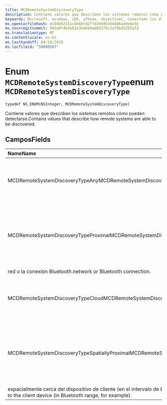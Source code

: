```yaml
---
title: MCDRemoteSystemDiscoveryType
description: Contiene valores que describen los sistemas remotos cómo pueden detectarse.
keywords: Microsoft, windows, iOS, iPhone, objectiveC, conectado los dispositivos, proyecto Roma
ms.openlocfilehash: dc94b92311cb666fd2ffd3949b3d4d66a49e6e5b
ms.sourcegitcommit: 945a0f4bda02e3b4eb9a665379c2af9bd5285a53
ms.translationtype: MT
ms.contentlocale: es-ES
ms.lasthandoff: 04/18/2019
ms.locfileid: "59800507"
---
```

# <a name="enum-mcdremotesystemdiscoverytype"></a><span data-ttu-id="09960-104">Enum `MCDRemoteSystemDiscoveryType`</span><span class="sxs-lookup"><span data-stu-id="09960-104">enum `MCDRemoteSystemDiscoveryType`</span></span> 

```
typedef NS_ENUM(NSInteger, MCDRemoteSystemDiscoveryType)
```  

<span data-ttu-id="09960-105">Contiene valores que describen los sistemas remotos cómo pueden detectarse.</span><span class="sxs-lookup"><span data-stu-id="09960-105">Contains values that describe how remote systems are able to be discovered.</span></span> 

## <a name="fields"></a><span data-ttu-id="09960-106">Campos</span><span class="sxs-lookup"><span data-stu-id="09960-106">Fields</span></span>

| <span data-ttu-id="09960-107">Name</span><span class="sxs-lookup"><span data-stu-id="09960-107">Name</span></span>                              | <span data-ttu-id="09960-108">Valor</span><span class="sxs-lookup"><span data-stu-id="09960-108">Value</span></span> | <span data-ttu-id="09960-109">Descripción</span><span class="sxs-lookup"><span data-stu-id="09960-109">Description</span></span>                    |
|:----------------------------------|:------|:-------------------------------|
| <span data-ttu-id="09960-110">MCDRemoteSystemDiscoveryTypeAny</span><span class="sxs-lookup"><span data-stu-id="09960-110">MCDRemoteSystemDiscoveryTypeAny</span></span>   | <span data-ttu-id="09960-111">0</span><span class="sxs-lookup"><span data-stu-id="09960-111">0</span></span>     | <span data-ttu-id="09960-112">Los sistemas remotos son reconocibles a través de cualquier conexión.</span><span class="sxs-lookup"><span data-stu-id="09960-112">Remote systems are discoverable through any connection.</span></span>  |
| <span data-ttu-id="09960-113">MCDRemoteSystemDiscoveryTypeProximal</span><span class="sxs-lookup"><span data-stu-id="09960-113">MCDRemoteSystemDiscoveryTypeProximal</span></span> | <span data-ttu-id="09960-114">1</span><span class="sxs-lookup"><span data-stu-id="09960-114">1</span></span>     | <span data-ttu-id="09960-115">Los sistemas remotos solo son reconocibles a través de una conexión articulaciones próximas, como una variable local</span><span class="sxs-lookup"><span data-stu-id="09960-115">Remote systems are only discoverable through a proximal connection, such as a local</span></span>
<span data-ttu-id="09960-116">red o la conexión Bluetooth.</span><span class="sxs-lookup"><span data-stu-id="09960-116">network or Bluetooth connection.</span></span> |
| <span data-ttu-id="09960-117">MCDRemoteSystemDiscoveryTypeCloud</span><span class="sxs-lookup"><span data-stu-id="09960-117">MCDRemoteSystemDiscoveryTypeCloud</span></span> | <span data-ttu-id="09960-118">2</span><span class="sxs-lookup"><span data-stu-id="09960-118">2</span></span>     | <span data-ttu-id="09960-119">Los sistemas remotos solo son reconocibles a través de la conexión en la nube.</span><span class="sxs-lookup"><span data-stu-id="09960-119">Remote systems are only discoverable through cloud connection.</span></span> |
| <span data-ttu-id="09960-120">MCDRemoteSystemDiscoveryTypeSpatiallyProximal</span><span class="sxs-lookup"><span data-stu-id="09960-120">MCDRemoteSystemDiscoveryTypeSpatiallyProximal</span></span> | <span data-ttu-id="09960-121">3</span><span class="sxs-lookup"><span data-stu-id="09960-121">3</span></span>     | <span data-ttu-id="09960-122">Los sistemas remotos son reconocibles a través de una conexión articulaciones próximas y se esperan que sean</span><span class="sxs-lookup"><span data-stu-id="09960-122">Remote systems are discoverable through a proximal connection and are expected to be</span></span>
<span data-ttu-id="09960-123">espacialmente cerca del dispositivo de cliente (en el intervalo de Bluetooth, por ejemplo).</span><span class="sxs-lookup"><span data-stu-id="09960-123">spatially near to the client device (in Bluetooth range, for example).</span></span>  |

